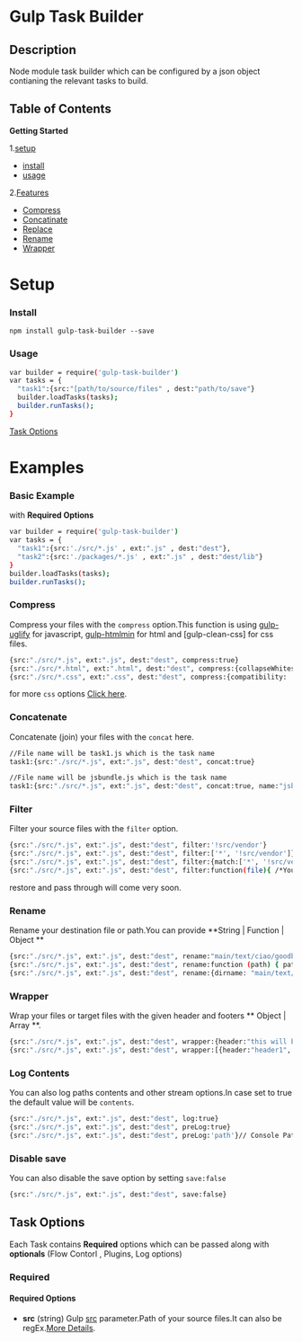 # Gulp Task Builder

## Description
Node module task builder which can be configured by a json object contianing the relevant tasks to build.


Table of Contents
-----------------
**Getting Started**

1.[setup]()
  - [install]()
  - [usage]()
   
2.[Features]()
  - [Compress]()
  - [Concatinate]()
  - [Replace]()
  - [Rename]()
  - [Wrapper]()
  
Setup
============

### Install
```npm install gulp-task-builder --save ```

### Usage
```sh
var builder = require('gulp-task-builder')
var tasks = {
  "task1":{src:"[path/to/source/files" , dest:"path/to/save"}
  builder.loadTasks(tasks);
  builder.runTasks();
}
```

[Task Options]()

Examples
=============

### Basic Example
with **Required Options**

```sh
var builder = require('gulp-task-builder')
var tasks = {
  "task1":{src:'./src/*.js' , ext:".js" , dest:"dest"},
  "task2":{src:'./packages/*.js' , ext:".js" , dest:"dest/lib"}
}
builder.loadTasks(tasks);
builder.runTasks();
```
### Compress
Compress your files with the ``compress`` option.This function is using [gulp-uglify]() for javascript, [gulp-htmlmin]() for html and [gulp-clean-css] for css files. 

```sh
{src:"./src/*.js", ext:".js", dest:"dest", compress:true}
{src:"./src/*.html", ext:".html", dest:"dest", compress:{collapseWhitespace: true}}
{src:"./src/*.css", ext:".css", dest:"dest", compress:{compatibility: 'ie8'}}
```
for more ``css`` options [Click here]().

### Concatenate

Concatenate (join) your files with the ``concat`` here.

```sh
//File name will be task1.js which is the task name
task1:{src:"./src/*.js", ext:".js", dest:"dest", concat:true}

//File name will be jsbundle.js which is the task name
task1:{src:"./src/*.js", ext:".js", dest:"dest", concat:true, name:"jsbundle"}
```

### Filter
Filter your source files with the ``filter`` option.

```sh
{src:"./src/*.js", ext:".js", dest:"dest", filter:'!src/vendor'}
{src:"./src/*.js", ext:".js", dest:"dest", filter:['*', '!src/vendor']}
{src:"./src/*.js", ext:".js", dest:"dest", filter:{match:['*', '!src/vendor'], options:{restore:true, passthrough:true, dot:true}}}
{src:"./src/*.js", ext:".js", dest:"dest", filter:function(file){ /*You can access file.cwd, file.base, file.path and file.contents */ }}
```
restore and pass through will come very soon.

### Rename
Rename your destination file or path.You can provide **String | Function | Object **
```sh
{src:"./src/*.js", ext:".js", dest:"dest", rename:"main/text/ciao/goodbye.md"}
{src:"./src/*.js", ext:".js", dest:"dest", rename:function (path) { path.dirname += "/ciao"; path.basename += "-goodbye"; path.extname = ".md" }}
{src:"./src/*.js", ext:".js", dest:"dest", rename:{dirname: "main/text/ciao", basename: "aloha", prefix: "bonjour-", suffix: "-hola", extname: ".md"}}
```

### Wrapper
Wrap your files or target files with the given header and footers ** Object | Array **.

```sh
{src:"./src/*.js", ext:".js", dest:"dest", wrapper:{header:"this will be header", footer:"this will be footer"}}
{src:"./src/*.js", ext:".js", dest:"dest", wrapper:[{header:"header1", footer:"footer1"}{header:"headerN", footer:"footerN"}]}
```
### Log Contents
You can also log paths contents and other stream options.In case set to true the default value will be ``contents``.
```sh
{src:"./src/*.js", ext:".js", dest:"dest", log:true}
{src:"./src/*.js", ext:".js", dest:"dest", preLog:true}
{src:"./src/*.js", ext:".js", dest:"dest", preLog:'path'}// Console Paths
```
### Disable save
You can also disable the save option by setting `save:false`
```sh
{src:"./src/*.js", ext:".js", dest:"dest", save:false}
```

Task Options
-------------

Each Task contains **Required** options which can be passed along with **optionals** (Flow Contorl , Plugins, Log options)

### Required

#### Required Options

- **src** (string) Gulp [src]() parameter.Path of your source files.It can also be regEx.[More Details]().




